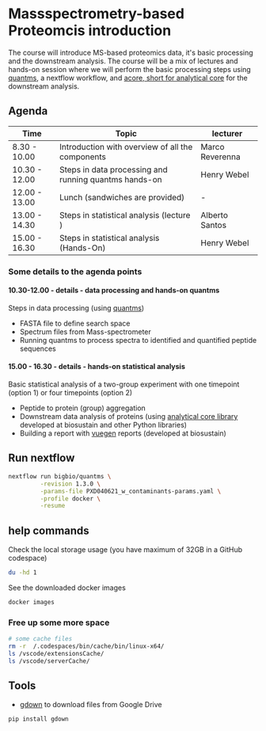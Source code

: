 # Massspectrometry-based Proteomcis introduction

The course will introduce MS-based proteomics data, it's basic processing and
the downstream analysis. The course will be a mix of lectures and hands-on session
where we will perform the basic processing steps using
[quantms](https://docs.quantms.org/en/latest/), a nextflow workflow, and
[acore, short for analytical core](https://analytics-core.readthedocs.io/latest/)
for the downstream analysis.

## Agenda

| Time          | Topic                                                 | lecturer        |
| ------------- | ----------------------------------------------------- | --------------- |
| 8.30 - 10.00  | Introduction with overview of all the components      | Marco Reverenna |
| 10.30 - 12.00 | Steps in data processing and running quantms hands-on | Henry Webel     |
| 12.00 - 13.00 | Lunch (sandwiches are provided)                       | -               |
| 13.00 - 14.30 | Steps in statistical analysis (lecture )              | Alberto Santos  |
| 15.00 - 16.30 | Steps in statistical analysis (Hands-On)              | Henry Webel     |

### Some details to the agenda points

#### 10.30-12.00 - details - data processing and hands-on quantms

Steps in data processing (using [quantms](https://docs.quantms.org/en/latest/))

- FASTA file to define search space
- Spectrum files from Mass-spectrometer
- Running quantms to process spectra to identified and quantified peptide sequences

#### 15.00 - 16.30 - details - hands-on statistical analysis

Basic statistical analysis of a two-group experiment with one timepoint (option 1) or four timepoints (option 2)

- Peptide to protein (group) aggregation
- Downstream data analysis of proteins (using [analytical core library](https://analytics-core.readthedocs.io/latest/)
  developed at biosustain and other Python libraries)
- Building a report with [vuegen](https://vuegen.readthedocs.io/en/latest/) reports (developed at biosustain)

## Run nextflow

```bash
nextflow run bigbio/quantms \
         -revision 1.3.0 \
         -params-file PXD040621_w_contaminants-params.yaml \
         -profile docker \
         -resume
```

## help commands

Check the local storage usage (you have maximum of 32GB in a GitHub codespace)

```bash
du -hd 1
```

See the downloaded docker images

```bash
docker images
```

### Free up some more space

```bash
# some cache files
rm -r  /.codespaces/bin/cache/bin/linux-x64/
ls /vscode/extensionsCache/
ls /vscode/serverCache/
```

## Tools

- [gdown](https://github.com/wkentaro/gdown) to download files from Google Drive

```
pip install gdown
```
